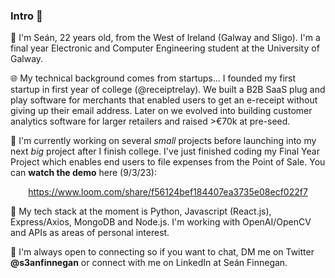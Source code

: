 ### Intro 👋

👤 I'm Seán, 22 years old, from the West of Ireland (Galway and Sligo). I'm a final year Electronic and Computer Engineering student at the University of Galway.

🌐 My technical background comes from startups... I founded my first startup in first year of college (@receiptrelay). We built a B2B SaaS plug and play software for merchants that enabled users to get an e-receipt without giving up their email address. Later on we evolved into building customer analytics software for larger retailers and raised >€70k at pre-seed.

🔨 I'm currently working on several *small* projects before launching into my next *big* project after I finish college. I've just finished coding my Final Year Project which enables end users to file expenses from the Point of Sale. You can <strong>watch the demo</strong> here (9/3/23): <p align="center"> https://www.loom.com/share/f56124bef184407ea3735e08ecf022f7 </p>

🤖 My tech stack at the moment is Python, Javascript (React.js), Express/Axios, MongoDB and Node.js. I'm working with OpenAI/OpenCV and APIs as areas of personal interest.

📱 I'm always open to connecting so if you want to chat, DM me on Twitter <strong>@s3anfinnegan</strong> or connect with me on LinkedIn at Seán Finnegan.
 




